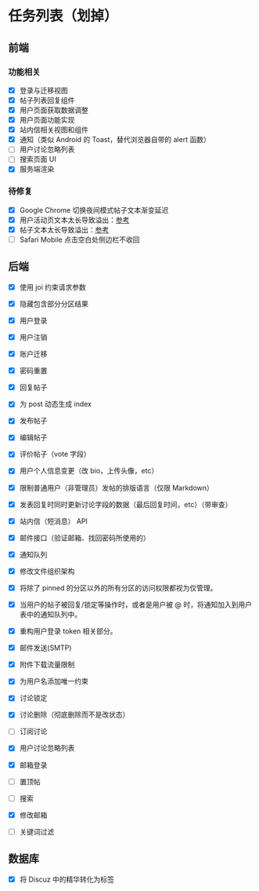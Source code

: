 # 任务列表（划掉）

## 前端

### 功能相关

- [X] 登录与迁移视图
- [X] 帖子列表回复组件
- [X] 用户页面获取数据调整
- [X] 用户页面功能实现
- [X] 站内信相关视图和组件
- [X] 通知（类似 Android 的 Toast，替代浏览器自带的 alert 函数）
- [ ] 用户讨论忽略列表
- [ ] 搜索页面 UI
- [X] 服务端渲染

### 待修复

- [X] Google Chrome 切换夜间模式帖子文本渐变延迟
- [X] 用户活动页文本太长导致溢出：[参考](https://seraintalk.ntzyz.io/m/59423df4ed4418798378ec20)
- [X] 帖子文本太长导致溢出：[参考](https://seraintalk.ntzyz.io/d/59423e06ed44187983799a3e)
- [ ] Safari Mobile 点击空白处侧边栏不收回

## 后端

- [x] 使用 joi 约束请求参数
- [x] 隐藏包含部分分区结果
- [x] 用户登录
- [x] 用户注销
- [X] 账户迁移
- [x] 密码重置
- [x] 回复帖子
- [x] 为 post 动态生成 index
- [x] 发布帖子
- [x] 编辑帖子
- [x] 评价帖子（vote 字段）
- [x] 用户个人信息变更（改 bio，上传头像，etc）
- [x] 限制普通用户（非管理员）发帖的排版语言（仅限 Markdown）
- [X] 发表回复时同时更新讨论字段的数据（最后回复时间，etc）（带审查）
- [x] 站内信（短消息） API
- [X] 邮件接口（验证邮箱、找回密码所使用的）
- [x] 通知队列
- [x] 修改文件组织架构
- [x] 将除了 pinned 的分区以外的所有分区的访问权限都视为仅管理。
- [x] 当用户的帖子被回复/锁定等操作时，或者是用户被 @ 时，将通知加入到用户表中的通知队列中。
- [x] 重构用户登录 token 相关部分。
- [x] 邮件发送(SMTP)
- [x] 附件下载流量限制
- [X] 为用户名添加唯一约束
- [x] 讨论锁定
- [x] 讨论删除（彻底删除而不是改状态）
- [ ] 订阅讨论
- [x] 用户讨论忽略列表
- [X] 邮箱登录
- [ ] 置顶帖
- [ ] 搜索
- [X] 修改邮箱
- [ ] 关键词过滤


## 数据库
- [X] 将 Discuz 中的精华转化为标签 

